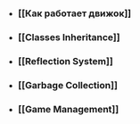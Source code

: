 - ### [[Как работает движок]]
- ### [[Classes Inheritance]]
- ### [[Reflection System]]
- ### [[Garbage Collection]]
- ### [[Game Management]]